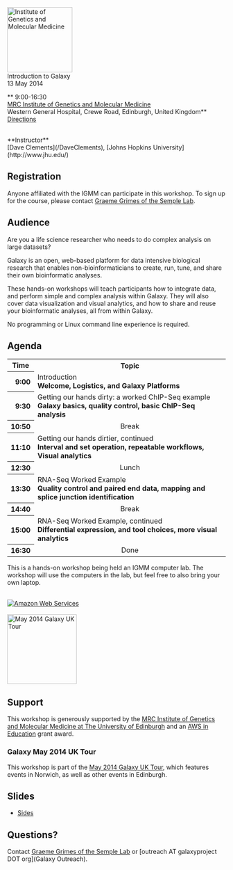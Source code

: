 <div class='center'>
<a href='http://www.igmm.ac.uk/'><img src='/Images/Logos/IGMMLogo.jpg' alt='Institute of Genetics and Molecular Medicine' height="150" /></a>
<div class="title">Introduction to Galaxy<br />13 May 2014</div>

**
9:00-16:30<br />
[MRC Institute of Genetics and Molecular Medicine](http://www.igmm.ac.uk/)<br />
Western General Hospital, Crewe Road, Edinburgh, United Kingdom**<br />
[Directions](http://www.igmm.ac.uk/contact.htm)<br />

<br />
**Instructor**<br />[Dave Clements](/DaveClements), [Johns Hopkins University](http://www.jhu.edu/)<br />
</div>

## Registration

Anyone affiliated with the IGMM can participate in this workshop.  To sign up for the course, please contact [Graeme Grimes of the Semple Lab](http://www.hgu.mrc.ac.uk/people/c.semple_researchb.html).

## Audience

Are you a life science researcher who needs to do complex analysis on large datasets?

Galaxy is an open, web-based platform for data intensive biological research that enables non-bioinformaticians to create, run, tune, and share their own bioinformatic analyses.

These hands-on workshops will teach participants how to integrate data, and perform simple and complex analysis within Galaxy. They will also cover data visualization and visual analytics, and how to share and reuse your bioinformatic analyses, all from within Galaxy.

No programming or Linux command line experience is required.

## Agenda

<table>
  <tr class="th" >
    <th> Time </th>
    <th> Topic </th>
  </tr>
  <tr>
    <th style=" text-align: right;"> 9:00 </th>
    <td> </strong>Introduction<strong><div class='indent'>Welcome, Logistics, and Galaxy Platforms</div> </td>
  </tr>
  <tr>
    <th style=" text-align: right;"> 9:30 </th>
    <td> </strong>Getting our hands dirty: a worked ChIP-Seq example<strong> <div class='indent'>Galaxy basics, quality control, basic ChIP-Seq analysis</div> </td>
  </tr>
  <tr>
    <th style=" text-align: right;"> 10:50 </th>
    <td style=" text-align: center;"> </strong>Break<strong> </td>
  </tr>
  <tr>
    <th style=" text-align: right;"> 11:10 </th>
    <td> </strong>Getting our hands dirtier, continued<strong><div class='indent'>Interval and set operation, repeatable workflows, Visual analytics</div> </td>
  </tr>
  <tr>
    <th style=" text-align: right;"> 12:30 </th>
    <td style=" text-align: center;"> </strong>Lunch<strong> </td>
  </tr>
  <tr>
    <th style=" text-align: right;"> 13:30 </th>
    <td> </strong>RNA-Seq Worked Example<strong><div class='indent'>Quality control and paired end data, mapping and splice junction identification</div> </td>
  </tr>
  <tr>
    <th style=" text-align: right;"> 14:40 </th>
    <td style=" text-align: center;"> </strong>Break<strong> </td>
  </tr>
  <tr>
    <th style=" text-align: right;"> 15:00 </th>
    <td> </strong>RNA-Seq Worked Example, continued<strong><div class='indent'>Differential expression, and tool choices, more visual analytics</div> </td>
  </tr>
  <tr>
    <th style=" text-align: right;"> 16:30 </th>
    <td style=" text-align: center;"> </strong>Done<strong> </td>
  </tr>
</table>


This is a hands-on workshop being held an IGMM computer lab.  The workshop will use the computers in the lab, but feel free to also bring your own laptop.

<div class='right'>
<br /><a href='http://aws.amazon.com/'><img src='/Images/Logos/AWSLogo.png' alt='Amazon Web Services' /></a><br /><br />
<a href='/Events/UKMay2014.md'><img src='/Images/Logos/UKMay2014Tour.png' alt='May 2014 Galaxy UK Tour' width="160px" /></a>
</div>

## Support

This workshop is generously supported by the [MRC Institute of Genetics and Molecular Medicine at The University of Edinburgh](http://www.igmm.ac.uk/) and  an [AWS in Education](http://aws.amazon.com/education/) grant award.

### Galaxy May 2014 UK Tour

This workshop is part of the [May 2014 Galaxy UK Tour](/Events/UKMay2014), which features events in Norwich, as well as other events in Edinburgh.

## Slides

* [Sides](ATTACHMENT_URLDocuments/Presentations/201405HGMM_Workshop.pdf)   

## Questions?

Contact [Graeme Grimes of the Semple Lab](http://www.hgu.mrc.ac.uk/people/c.semple_researchb.html) or [outreach AT galaxyproject DOT org](Galaxy Outreach).
